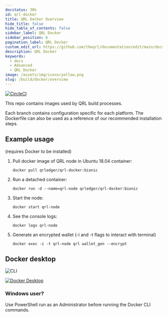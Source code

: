 ```yaml
---
docstatus: 30%
id: qrl-docker
title: QRL Docker Overview
hide_title: false
hide_table_of_contents: false
sidebar_label: QRL Docker
sidebar_position: 6
pagination_label: QRL Docker
custom_edit_url: https://github.com/theqrl/documentation/edit/main/docs/Build/Docker/qrl-docker.md
description: QRL Docker
keywords:
  - docs
  - Advanced
  - QRL Docker
image: /assets/img/icons/yellow.png
slug: /build/docker/overview
---
```


[![CircleCI](https://circleci.com/gh/theQRL/qrl-docker.svg?style=svg)](https://circleci.com/gh/theQRL/qrl-docker)

This repo contains images used by QRL build processes.

Each branch contains configuration specific for each platform. The Dockerfile can also be used as a reference of our recommended installation steps.

## Example usage

(requires Docker to be installed)

1. Pull docker image of QRL node in Ubuntu 18.04 container:

    ``docker pull qrledger/qrl-docker:bionic``

2. Run a detached container:

    ``docker run -d --name=qrl-node qrledger/qrl-docker:bionic``

3. Start the node:

    ``docker start qrl-node``

4. See the console logs:

    ``docker logs qrl-node``

5. Generate an encrypted wallet (-i and -t flags to interact with terminal)

    ``docker exec -i -t qrl-node qrl wallet_gen --encrypt``

## Docker desktop

![CLI](https://i.imgur.com/ukaYP6s.gif)

[![Docker Desktop](https://i.imgur.com/FibGaaG.png)](https://vimeo.com/387298687)

### Windows user?

Use PowerShell run as an Administrator before running the Docker CLI commands.